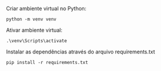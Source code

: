 Criar ambiente virtual no Python:
```
python -m venv venv
```

Ativar ambiente virtual:
```
.\venv\Scripts\activate
```
Instalar as dependências através do arquivo requirements.txt
```
pip install -r requirements.txt
```
